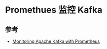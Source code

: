 # Promethues 监控 Kafka

## 参考

* [Monitoring Apache Kafka with Prometheus](https://banzaicloud.com/blog/monitoring-kafka-prometheus/)